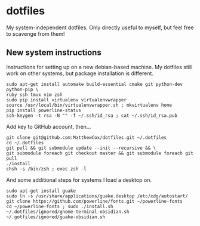 dotfiles
========

My system-independent dotfiles.
Only directly useful to myself, but feel free to scavenge from them!

New system instructions
-----------------------
Instructions for setting up on a new debian-based machine.
My dotfiles still work on other systems, but package installation is different.

```
sudo apt-get install automake build-essential cmake git python-dev python-pip \
ruby ssh tmux vim zsh
sudo pip install virtualenv virtualenvwrapper
source /usr/local/bin/virtualenvwrapper.sh ; mkvirtualenv home
pip install powerline-status
ssh-keygen -t rsa -N "" -f ~/.ssh/id_rsa ; cat ~/.ssh/id_rsa.pub
```
Add key to GitHub account, then...
```
git clone git@github.com:MatthewCox/dotfiles.git ~/.dotfiles
cd ~/.dotfiles
git pull && git submodule update --init --recursive && \
git submodule foreach git checkout master && git submodule foreach git pull
./install
chsh -s /bin/zsh ; exec zsh -l
```

And some additional steps for systems I load a desktop on.

```
sudo apt-get install guake
sudo ln -s /usr/share/applications/guake.desktop /etc/xdg/autostart/
git clone https://github.com/powerline/fonts.git ~/powerline-fonts
cd ~/powerline-fonts ; sudo ./install.sh
~/.dotfiles/ignored/gnome-terminal-obsidian.sh
~/.gotfiles/ignored/guake-obsidian.sh
```
